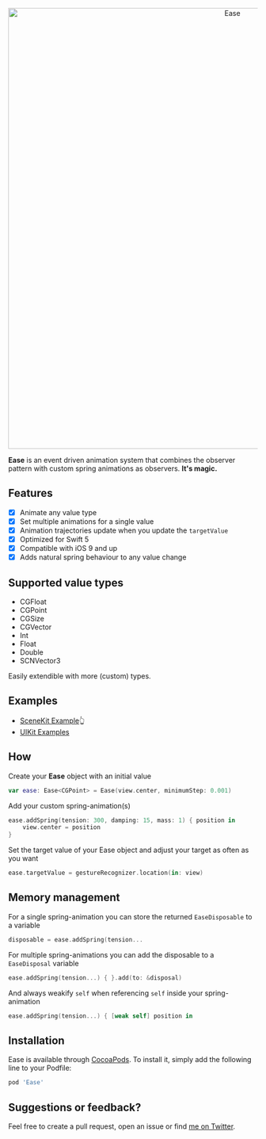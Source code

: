 <p align="center">
    <img src="Art/header.gif" width="890" alt="Ease"/>
</p>

**Ease** is an event driven animation system that combines the observer pattern with custom spring animations as observers. **It's magic.**

## Features

- [X] Animate any value type
- [X] Set multiple animations for a single value
- [X] Animation trajectories update when you update the `targetValue`
- [X] Optimized for Swift 5
- [X] Compatible with iOS 9 and up
- [X] Adds natural spring behaviour to any value change

## Supported value types

- CGFloat
- CGPoint
- CGSize
- CGVector
- Int
- Float
- Double
- SCNVector3

Easily extendible with more (custom) types.

## Examples
- <a href="https://github.com/roberthein/Ease/tree/master/Example3D">SceneKit Example</a>👆
- <a href="https://github.com/roberthein/Ease/tree/master/Example">UIKit Examples</a>

## How

Create your **Ease** object with an initial value

```swift
var ease: Ease<CGPoint> = Ease(view.center, minimumStep: 0.001)
```

Add your custom spring-animation(s)

```swift
ease.addSpring(tension: 300, damping: 15, mass: 1) { position in
    view.center = position
}
```

Set the target value of your Ease object and adjust your target as often as you want

```swift
ease.targetValue = gestureRecognizer.location(in: view)
```

## Memory management

For a single spring-animation you can store the returned `EaseDisposable` to a variable

```swift
disposable = ease.addSpring(tension...

```

For multiple spring-animations you can add the disposable to a `EaseDisposal` variable

```swift
ease.addSpring(tension...) { }.add(to: &disposal)
```

And always weakify `self` when referencing `self` inside your spring-animation

```swift
ease.addSpring(tension...) { [weak self] position in
```

## Installation

Ease is available through [CocoaPods](http://cocoapods.org). To install
it, simply add the following line to your Podfile:

```ruby
pod 'Ease'
```

## Suggestions or feedback?

Feel free to create a pull request, open an issue or find [me on Twitter](https://twitter.com/roberthein).
